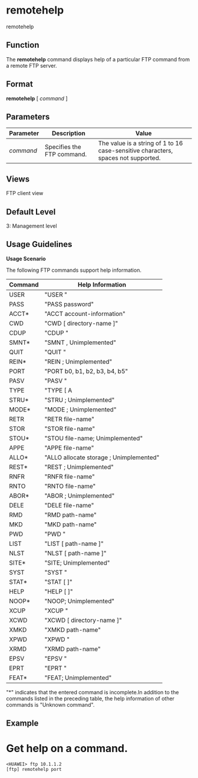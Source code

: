remotehelp
==========

remotehelp

Function
--------



The **remotehelp** command displays help of a particular FTP command from a remote FTP server.




Format
------

**remotehelp** [ *command* ]


Parameters
----------

| Parameter | Description | Value |
| --- | --- | --- |
| *command* | Specifies the FTP command. | The value is a string of 1 to 16 case-sensitive characters, spaces not supported. |



Views
-----

FTP client view


Default Level
-------------

3: Management level


Usage Guidelines
----------------

**Usage Scenario**

The following FTP commands support help information.

| Command | Help Information |
| --- | --- |
| USER | "USER <sp> <username>" |
| PASS | "PASS <sp> password" |
| ACCT\* | "ACCT <sp> account-information" |
| CWD | "CWD [ <sp> directory-name ]" |
| CDUP | "CDUP <change to parent directory>" |
| SMNT\* | "SMNT <sp> <structure mount>, Unimplemented" |
| QUIT | "QUIT <terminate service>" |
| REIN\* | "REIN <reinitialize server state>; Unimplemented" |
| PORT | "PORT <sp> b0, b1, b2, b3, b4, b5" |
| PASV | "PASV <set server in passive mode>" |
| TYPE | "TYPE <sp> [ A | I ]" |
| STRU\* | "STRU <specify file structure>; Unimplemented" |
| MODE\* | "MODE <specify transfer mode>; Unimplemented" |
| RETR | "RETR <sp> file-name" |
| STOR | "STOR <sp> file-name" |
| STOU\* | "STOU <sp> file-name; Unimplemented" |
| APPE | "APPE <sp> file-name" |
| ALLO\* | "ALLO allocate storage <vacuously>; Unimplemented" |
| REST\* | "REST <restart command>; Unimplemented" |
| RNFR | "RNFR <sp> file-name" |
| RNTO | "RNTO <sp> file-name" |
| ABOR\* | "ABOR <abort operation>; Unimplemented" |
| DELE | "DELE <sp> file-name" |
| RMD | "RMD <sp> path-name" |
| MKD | "MKD <sp> path-name" |
| PWD | "PWD <return current directory>" |
| LIST | "LIST [ <sp> path-name ]" |
| NLST | "NLST [ <sp> path-name ]" |
| SITE\* | "SITE; Unimplemented" |
| SYST | "SYST <get type of operating system>" |
| STAT\* | "STAT [ <sp> <pathname> ]" |
| HELP | "HELP [ <sp> <string> ]" |
| NOOP\* | "NOOP; Unimplemented" |
| XCUP | "XCUP <change to parent directory>" |
| XCWD | "XCWD [ directory-name ]" |
| XMKD | "XMKD <sp> path-name" |
| XPWD | "XPWD <return current directory>" |
| XRMD | "XRMD <sp> path-name" |
| EPSV | "EPSV <sp> <net-prt>" |
| EPRT | "EPRT <sp> <d><net-prt><d><net-addr><d><port><d>" |
| FEAT\* | "FEAT; Unimplemented" |

"\*" indicates that the entered command is incomplete.In addition to the commands listed in the preceding table, the help information of other commands is "Unknown command".


Example
-------

# Get help on a command.
```
<HUAWEI> ftp 10.1.1.2
[ftp] remotehelp port

```